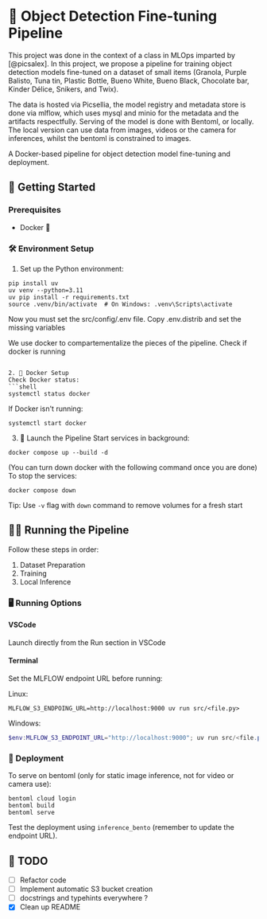 # 🎯 Object Detection Fine-tuning Pipeline
This project was done in the context of a class in MLOps imparted by [@picsalex].
In this project, we propose a pipeline for training object detection models fine-tuned on a dataset of small items (Granola, Purple Balisto, Tuna tin, Plastic Bottle, Bueno White, Bueno Black, Chocolate bar, Kinder Délice, Snikers, and Twix). 

The data is hosted via Picsellia, the model registry and metadata store is done via mlflow, which uses mysql and minio for the metadata and the artifacts respectfully. Serving of the model is done with Bentoml, or locally. The local version can use data from images, videos or the camera for inferences, whilst the bentoml is constrained to images.

A Docker-based pipeline for object detection model fine-tuning and deployment.

## 🚀 Getting Started

### Prerequisites
- Docker 🐳

### 🛠️ Environment Setup

1. Set up the Python environment:
```shell
pip install uv
uv venv --python=3.11
uv pip install -r requirements.txt
source .venv/bin/activate  # On Windows: .venv\Scripts\activate
```

Now you must set the src/config/.env file. Copy .env.distrib and set the missing variables


We use docker to compartementalize the pieces of the pipeline.
Check if docker is running
```

2. 🐳 Docker Setup
Check Docker status:
```shell
systemctl status docker
```
If Docker isn't running:
```shell
systemctl start docker
```

3. 🚀 Launch the Pipeline
Start services in background:
```shell
docker compose up --build -d
```
(You can turn down docker with the following command once you are done)
To stop the services:
```shell
docker compose down
```

Tip: Use `-v` flag with `down` command to remove volumes for a fresh start

## 🏃‍♂️ Running the Pipeline
Follow these steps in order:
1. Dataset Preparation
2. Training
3. Local Inference

### 🖥️ Running Options

#### VSCode
Launch directly from the Run section in VSCode

#### Terminal
Set the MLFLOW endpoint URL before running:

Linux:
```shell
MLFLOW_S3_ENDPOING_URL=http://localhost:9000 uv run src/<file.py>
```

Windows:
```powershell
$env:MLFLOW_S3_ENDPOINT_URL="http://localhost:9000"; uv run src/<file.py>
```

### 🚀 Deployment

To serve on bentoml (only for static image inference, not for video or camera use):
```
bentoml cloud login
bentoml build
bentoml serve
```

Test the deployment using `inference_bento` (remember to update the endpoint URL).

## 📝 TODO
- [ ] Refactor code
- [ ] Implement automatic S3 bucket creation
- [ ] docstrings and typehints everywhere ?
- [x] Clean up README
